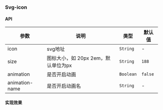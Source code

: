 ### Svg-icon

#### API

|       参数      |         说明        |    类型  |      默认值    |
|-----------------|---------------------|----------|----------------|
| icon            | svg地址                         | `String`      | -      |
| size            | 图标大小，如 20px 2em，默认单位为px | `String`  | `188`  |
| animation       | 是否开启动画                    | `Boolean`     | `false`|
| animation-name  | 是否开启动画名                  | `String`      | -      |

#### 实现效果
<svg-icon />